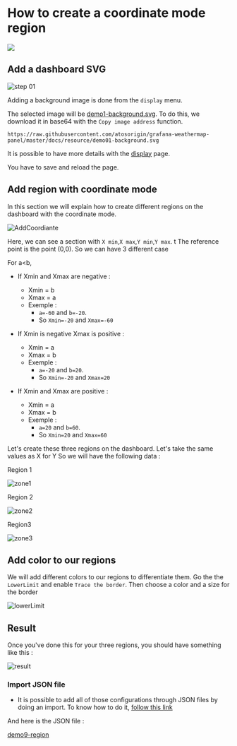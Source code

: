 # How to create a coordinate mode region
[![](../../screenshots/other/Go-back.png)](README.md)

## Add a dashboard SVG

 
![step 01](../../screenshots/demo/tutorial01/step01.jpg)


Adding a background image is done from the `display` menu.

The selected image will be [demo1-background.svg](../../resource/demo01-background.svg). To do this, we download it in base64 with the `Copy image address` function.


```
https://raw.githubusercontent.com/atosorigin/grafana-weathermap-panel/master/docs/resource/demo01-background.svg

```

It is possible to have more details with the [display](../editor/display.md) page.

You have to save and reload the page.

## Add region with coordinate mode

In this section we will explain how to create different regions on the dashboard with the coordinate mode.

![AddCoordiante](../../screenshots/demo/tutorial09/RegionCoordinateMode.png)

Here, we can see a section with `X min`,`X max`,`Y min`,`Y max`.
t
The reference point is the point (0,0). So we can have 3 different case 

For a<b, 
- If Xmin and Xmax are negative :
    - Xmin = b
    - Xmax = a
    - Exemple : 
        - `a=-60` and `b=-20`. 
        - So `Xmin=-20` and `Xmax=-60`

- If Xmin is negative Xmax is positive :
    - Xmin = a
    - Xmax = b
    - Exemple : 
        - `a=-20` and `b=20`. 
        - So `Xmin=-20` and `Xmax=20`

- If Xmin and Xmax are positive :
    - Xmin = a
    - Xmax = b
    - Exemple : 
        - `a=20` and `b=60`. 
        - So `Xmin=20` and `Xmax=60`

Let's create these three regions on the dashboard. 
Let's take the same values as X for Y
So we will have the following data :

Region 1

![zone1](../../screenshots/demo/tutorial09/zone1.png)

Region 2

![zone2](../../screenshots/demo/tutorial09/zone2.png)

Region3

![zone3](../../screenshots/demo/tutorial09/zone3.png)

## Add color to our regions

We will add different colors to our regions to differentiate them. Go the the `LowerLimit` and enable `Trace the border`. Then choose a color and a size for the border

![lowerLimit](../../screenshots/demo/tutorial09/lowerLimit.png)

## Result

Once you've done this for your three regions, you should have something like this :

![result](../../screenshots/demo/tutorial09/result.png)

### Import JSON file

- It is possible to add all of those configurations through JSON files by doing an import. To know how to do it, [follow this link](../editor/import.md)

And here is the JSON file :

[demo9-region](../../resource/demo09-region.json) 
